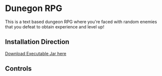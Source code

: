 # Dunegon RPG
This is a text based dungeon RPG where you're faced with random enemies that you defeat to obtain experience and level up! 

## Installation Direction

[Download Executable Jar here ](https://github.com/Epicskylegend/Dungeon_RPG/releases/download/V1.0/Dungeon.jar)  

## Controls

